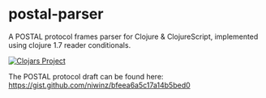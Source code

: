 # postal-parser #

A POSTAL protocol frames parser for Clojure & ClojureScript, implemented using
clojure 1.7 reader conditionals.

[![Clojars Project](http://clojars.org/funcool/postal-parser/latest-version.svg)](http://clojars.org/funcool/postal-parser)

The POSTAL protocol draft can be found here: https://gist.github.com/niwinz/bfeea6a5c17a14b5bed0
